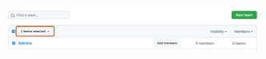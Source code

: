    ![Screenshot of the "Teams" page. Above the list of teams, a dropdown menu, labeled "2 teams selected", is outlined in dark orange.](/assets/images/help/teams/bulk-edit-drop-down.png)
